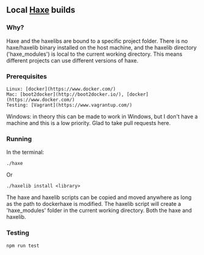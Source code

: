 ## Local [Haxe](http://haxe.org/) builds

### Why?

Haxe and the haxelibs are bound to a specific project folder. There is no haxe/haxelib binary installed on the host machine, and the haxelib directory ('haxe_modules') is local to the current working directory. This means different projects can use different versions of haxe.

### Prerequisites

	Linux: [docker](https://www.docker.com/)
	Mac: [boot2docker](http://boot2docker.io/), [docker](https://www.docker.com/)
	Testing: [Vagrant](https://www.vagrantup.com/)

Windows: in theory this can be made to work in Windows, but I don't have a machine and this is a low priority. Glad to take pull requests here.

### Running

In the terminal:

	./haxe

Or

	./haxelib install <library>

The haxe and haxelib scripts can be copied and moved anywhere as long as the path to dockerhaxe is modified. The haxelib script will create a 'haxe_modules' folder in the current working directory. Both the haxe and haxelib.

### Testing

	npm run test